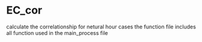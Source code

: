 # EC_cor
calculate the correlationship for netural hour cases
the function file includes all function used in the main_process file
